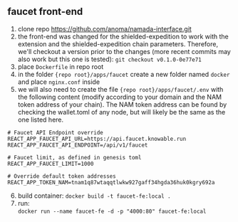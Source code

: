 ## faucet front-end

1. clone repo https://github.com/anoma/namada-interface.git
2. the front-end was changed for the shielded-expedition to work with the extension and the shielded-expedition chain parameters. Therefore, we'll checkout a version prior to the changes (more recent commits may also work but this one is tested): `git checkout v0.1.0-0e77e71`
3. place `Dockerfile` in repo root
4. in the folder `{repo root}/apps/faucet` create a new folder named `docker` and place `nginx.conf` inside
5. we will also need to create the file `{repo root}/apps/faucet/.env` with the following content (modify according to your domain and the NAM token address of your chain). The NAM token address can be found by checking the wallet.toml of any node, but will likely be the same as the one listed here. 
```
# Faucet API Endpoint override
REACT_APP_FAUCET_API_URL=https://api.faucet.knowable.run
REACT_APP_FAUCET_API_ENDPOINT=/api/v1/faucet

# Faucet limit, as defined in genesis toml
REACT_APP_FAUCET_LIMIT=1000

# Override default token addresses
REACT_APP_TOKEN_NAM=tnam1q87wtaqqtlwkw927gaff34hgda36huk0kgry692a
```
6. build container: `docker build -t faucet-fe:local .`
7. run:  
`docker run --name faucet-fe -d -p "4000:80" faucet-fe:local`